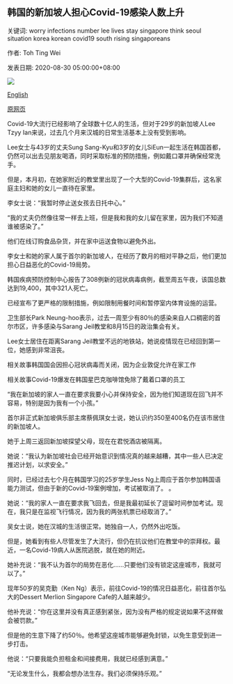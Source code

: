 ## 韩国的新加坡人担心Covid-19感染人数上升

关键词: worry infections number lee lives stay singapore think seoul situation korea korean covid19 south rising singaporeans

作者: Toh Ting Wei

发表日期: 2020-08-30 05:00:00+08:00

![](https://www.straitstimes.com/sites/default/files/styles/x_large/public/articles/2020/08/30/ST_20200830_WKKOR6FG5_5922624.jpg?itok=tuuv8svb)

[English](Singaporeans%20in%20South%20Korea%20worry%20over%20rising%20number%20of%20Covid-19%20infections.md)

[原网页](https://www.straitstimes.com/asia/sporeans-in-south-korea-worry-over-rising-number-of-infections)

Covid-19大流行已经影响了全球数十亿人的生活，但对于29岁的新加坡人Lee Tzyy Ian来说，过去几个月来汉城的日常生活基本上没有受到影响。

Lee女士与43岁的丈夫Sung Sang-Kyu和3岁的女儿SiEun一起生活在韩国首都，仍然可以出去见朋友喝酒，同时采取标准的预防措施，例如戴口罩并确保经常洗手。

但是，本月初，在她家附近的教堂里出现了一个大型的Covid-19集群后，这名家庭主妇和她的女儿一直待在家里。

李女士说：“我暂时停止送女孩去日托中心。”

“我的丈夫仍然像往常一样去上班，但是我和我的女儿留在家里，因为我们不知道谁被感染了。”

他们在线订购食品杂货，并在家中运送食物以避免外出。

李女士和她的家人属于首尔的新加坡人，在经历了数月的相对平静之后，他们更加担心日益恶化的Covid-19局势。

韩国疾病预防控制中心报告了308例新的冠状病毒病例，截至周五午夜，该国总数达到19,400，其中321人死亡。

已经宣布了更严格的限制措施，例如限制用餐时间和暂停室内体育设施的运营。

卫生部长Park Neung-hoo表示，过去一周至少有80％的感染来自人口稠密的首尔市区，许多感染与Sarang Jeil教堂和8月15日的政治集会有关。

Lee女士居住在距离Sarang Jeil教堂不远的地铁站，她说疫情现在已经回到第一位，她感到非常沮丧。

相关故事韩国国会因担心冠状病毒而关闭，因为企业敦促允许在家工作

相关故事Covid-19爆发在韩国星巴克咖啡馆免除了戴着口罩的员工

“我在新加坡的家人一直在要求我要小心并保持安全，因为他们知道现在回飞并不容易，特别是因为我有一个小孩。”

首尔非正式新加坡俱乐部主席蔡佩琪女士说，她认识约350至400名仍在该市居住的新加坡人。

她于上周三返回新加坡探望父母，现在在君悦酒店被隔离。

她说：“我认为新加坡社会已经开始意识到情况真的越来越糟，其中一些人已决定推迟计划，以求安全。”

同时，已经过去七个月在韩国学习的25岁学生Jess Ng上周应于首尔参加韩国语能力测试，但由于新的Covid-19案例增加，考试被取消了。 。

她说：“我的家人一直在要求我飞回去，但是我最初延长了逗留时间参加考试。现在，我只是在监视飞行情况，因为我的两张机票已经取消了。”

吴女士说，她在汉城的生活很正常。她独自一人，仍然外出吃饭。

但是，她看到有些人尽管发生了大流行，但仍在抗议他们在教堂中的崇拜权。最近，一名Covid-19病人从医院逃脱，就在她的附近。

她补充说：“我不认为首尔的局势在恶化……只要他们没有锁定这座城市，我就可以了。”

现年50岁的吴克勤（Ken Ng）表示，前往Covid-19的情况日益恶化，前往首尔弘大的Dessert Merlion Singapore Cafe的人越来越少。

他补充说：“你在这里并没有真正感到紧张，因为没有严格的规定说如果不这样做会被罚款。”

但是他的生意下降了约50％。他希望这座城市能够避免封锁，以免生意受到进一步打击。

他说：“只要我能负担租金和间接费用，我就已经感到满意。”

“无论发生什么，我都会想办法生存。我们必须保持乐观。”